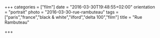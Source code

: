 +++
categories = ["film"]
date = "2016-03-30T19:48:55+02:00"
orientation = "portrait"
photo = "2016-03-30-rue-rambuteau"
tags = ["paris","france","black & white","ilford","delta 100","film"]
title = "Rue Rambuteau"

+++
